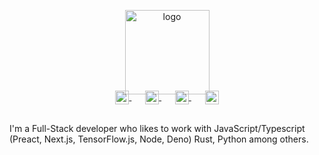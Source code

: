 <p align="center">
    <a href="https://www.google.com/search?q=Yeji+ITZY" style="margin: -90px;">
      <img width="135" src="https://igobot.hisashizaka.workers.dev/download.aspx?file=Zpxl8ZcpYl7i7wH1vL%2BlpUSJ3apTZ%2FhHkiMV7FC%2FdLVCvkVuYCVwVsCz6iwIS389&expiry=%2Fbf2J2GZIMgg9zJaDkQIxw%3D%3D&mac=e3d526c4f3be2794c59c0cedee296d904738521df39edb7f3f311dbc6929a877" alt="logo" />
    </a>
  </p>
  
  <p align="center" style="margin: -20px 0 30px">
     <a href="https://twitter.com/aralroca" target="_blank" style='margin-right:10px'>
      <img align="center" src="https://cdn.jsdelivr.net/npm/simple-icons@3.0.1/icons/twitter.svg" alt="twitter" height="22px" width="22px" />
    </a>
    &nbsp;&nbsp;
    <a href="https://stackoverflow.com/users/4467741/aral-roca" target="_blank" style='margin-right:10px'>
      <img align="center" src="https://cdn.jsdelivr.net/npm/simple-icons@3.0.1/icons/stackoverflow.svg" alt="stackoverflow" height="22px" width="22px" />
    </a>
    &nbsp;&nbsp;
    <a href="https://www.linkedin.com/in/aral-roca-gomez-3b536bb1/" target="_blank" style='margin-right:10px'>
      <img align="center" src="https://cdn.jsdelivr.net/npm/simple-icons@3.0.1/icons/linkedin.svg" alt="linkedin" height="22px" width="22px" />
    </a>
    &nbsp;&nbsp;
    <a href="mailto:contact@aralroca.com" target="_blank">
      <img align="center" src="https://cdn.jsdelivr.net/npm/simple-icons@3.0.1/icons/protonmail.svg" alt="email" height="22px" width="22px" />
    </a>
  </p>
  
  I'm a Full-Stack developer who likes to work with JavaScript/Typescript (Preact, Next.js, TensorFlow.js, Node, Deno) Rust, Python among others. 
  
